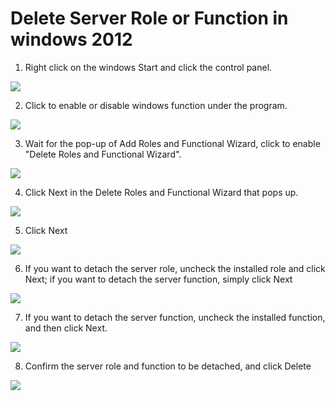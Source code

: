 # Delete Server Role or Function in windows 2012
1. Right click on the windows Start and click the control panel.

![](https://github.com/jdcloudcom/cn/blob/edit/image/Elastic-Compute/Virtual-Machine/Windows/winserver%202012%E5%88%A0%E9%99%A4%E6%9C%8D%E5%8A%A1%E5%99%A8%E8%A7%92%E8%89%B2%E6%88%96%E5%8A%9F%E8%83%BD01.png)

2. Click to enable or disable windows function under the program.

![](https://github.com/jdcloudcom/cn/blob/edit/image/Elastic-Compute/Virtual-Machine/Windows/winserver%202012%E5%88%A0%E9%99%A4%E6%9C%8D%E5%8A%A1%E5%99%A8%E8%A7%92%E8%89%B2%E6%88%96%E5%8A%9F%E8%83%BD02.png)

3. Wait for the pop-up of Add Roles and Functional Wizard, click to enable "Delete Roles and Functional Wizard".

![](https://github.com/jdcloudcom/cn/blob/edit/image/Elastic-Compute/Virtual-Machine/Windows/winserver%202012%E5%88%A0%E9%99%A4%E6%9C%8D%E5%8A%A1%E5%99%A8%E8%A7%92%E8%89%B2%E6%88%96%E5%8A%9F%E8%83%BD03.png)

4. Click Next in the Delete Roles and Functional Wizard that pops up.

![](https://github.com/jdcloudcom/cn/blob/edit/image/Elastic-Compute/Virtual-Machine/Windows/winserver%202012%E5%88%A0%E9%99%A4%E6%9C%8D%E5%8A%A1%E5%99%A8%E8%A7%92%E8%89%B2%E6%88%96%E5%8A%9F%E8%83%BD04.png)

5. Click Next

![](https://github.com/jdcloudcom/cn/blob/edit/image/Elastic-Compute/Virtual-Machine/Windows/winserver%202012%E5%88%A0%E9%99%A4%E6%9C%8D%E5%8A%A1%E5%99%A8%E8%A7%92%E8%89%B2%E6%88%96%E5%8A%9F%E8%83%BD05.png)

6. If you want to detach the server role, uncheck the installed role and click Next; if you want to detach the server function, simply click Next

![](https://github.com/jdcloudcom/cn/blob/edit/image/Elastic-Compute/Virtual-Machine/Windows/winserver%202012%E5%88%A0%E9%99%A4%E6%9C%8D%E5%8A%A1%E5%99%A8%E8%A7%92%E8%89%B2%E6%88%96%E5%8A%9F%E8%83%BD06.png)

7. If you want to detach the server function, uncheck the installed function, and then click Next.

![](https://github.com/jdcloudcom/cn/blob/edit/image/Elastic-Compute/Virtual-Machine/Windows/winserver%202012%E5%88%A0%E9%99%A4%E6%9C%8D%E5%8A%A1%E5%99%A8%E8%A7%92%E8%89%B2%E6%88%96%E5%8A%9F%E8%83%BD07.png)

8. Confirm the server role and function to be detached, and click Delete

![](https://github.com/jdcloudcom/cn/blob/edit/image/Elastic-Compute/Virtual-Machine/Windows/winserver%202012%E5%88%A0%E9%99%A4%E6%9C%8D%E5%8A%A1%E5%99%A8%E8%A7%92%E8%89%B2%E6%88%96%E5%8A%9F%E8%83%BD08.png)
